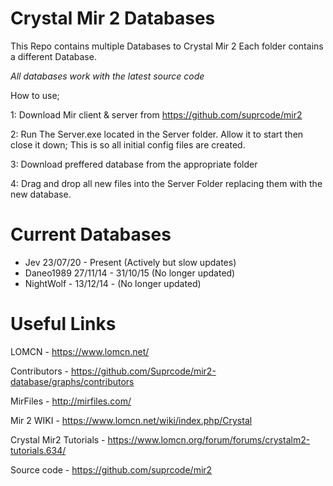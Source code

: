 # Crystal Mir 2 Databases

This Repo contains multiple Databases to Crystal Mir 2 
Each folder contains a different Database.

*All databases work with the latest source code*

How to use;

1: Download Mir client & server from https://github.com/suprcode/mir2

2: Run The Server.exe located in the Server folder. Allow it to start then close it down; This is so all initial config files are created.

3: Download preffered database from the appropriate folder

4: Drag and drop all new files into the Server Folder replacing them with the new database.



# Current Databases

- Jev 23/07/20 - Present (Actively but slow updates)
- Daneo1989 27/11/14 - 31/10/15 (No longer updated)
- NightWolf - 13/12/14 - (No longer updated)

# Useful Links

LOMCN - https://www.lomcn.net/

Contributors - https://github.com/Suprcode/mir2-database/graphs/contributors

MirFiles - http://mirfiles.com/

Mir 2 WIKI - https://www.lomcn.net/wiki/index.php/Crystal

Crystal Mir2 Tutorials - https://www.lomcn.org/forum/forums/crystalm2-tutorials.634/

Source code - https://github.com/suprcode/mir2
